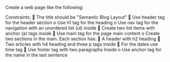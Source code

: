 Create a web page like the following:

Constraints:
 The title should be "Semantic Blog Layout"
 Use header tag for the header section
o Use h1 tag for the heading
o Use nav tag for the navigation with an unordered list (ul) inside
 Create two list items with anchor (a) tags inside
 Use main tag for the page main content
o Create two sections in the main. Each section has:
 A header with h2 heading
 Two articles with h4 heading and three p tags inside
 For the dates use time tag
 Use footer tag with two paragraphs Inside
o Use anchor tag for the name in the last sentence
